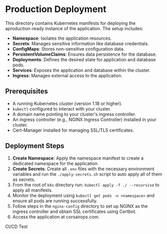 # Production Deployment
This directory contains Kubernetes manifests for deploying the aproduction-ready instance of the application. The setup includes:
- **Namespace**: Isolates the application resources.
- **Secrets**: Manages sensitive information like database credentials.
- **ConfigMaps**: Stores non-sensitive configuration data.
- **PersistentVolumeClaims**: Ensures data persistence for the database.
- **Deployments**: Defines the desired state for application and database pods.
- **Services**: Exposes the application and database within the cluster.
- **Ingress**: Manages external access to the application.

## Prerequisites
- A running Kubernetes cluster (version 1.18 or higher).
- `kubectl` configured to interact with your cluster.
- A domain name pointing to your cluster's ingress controller.
- An ingress controller (e.g., NGINX Ingress Controller) installed in your cluster.
- Cert-Manager installed for managing SSL/TLS certificates.

## Deployment Steps
1. **Create Namespace**: Apply the namespace manifest to create a dedicated namespace for the application
2. **Create Secrets**: Create all `.env` files with the necessary environment variables and run the `./apply-secrets.sh` script to auto apply all of them as secrets.
3. From the root of `k8s` directory run: `kubectl apply -f ./ --recursive` to apply all manifests.
4. Monitor the deployment using `kubectl get pods -n <namespace>` and ensure all pods are running successfully.
5. Follow steps in the `nginx-config` directory to set up NGINX as the ingress controller and obtain SSL certificates using Certbot.
6. Access the application at corsairops.com.

CI/CD Test